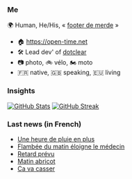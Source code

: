 ### Me

🌍 Human, He/His, « [footer de merde](https://open-time.net/post/2013/07/17/La-veritable-histoire-du-Footer-de-merde-) » 
* 🏠 https://open-time.net 
* 🛠️ Lead dev' of [dotclear](https://git.dotclear.org/dev/dotclear)
* 📷 photo, 🚲 vélo, 🏍️ moto 
* 🇫🇷 native, 🇬🇧 speaking, 🇪🇺 living

### Insights

[![GitHub Stats](https://github-readme-stats-sigma-five.vercel.app/api?username=franck-paul)](https://github.com/franck-paul)
[![GitHub Streak](https://github-readme-streak-stats.herokuapp.com?user=franck-paul)](https://git.io/streak-stats)

### Last news (in French)

<!-- BLOG-POST-LIST:START -->
- [Une heure de pluie en plus](https://open-time.net/post/2023/10/29/Une-heure-de-pluie-en-plus)
- [Flambée du matin éloigne le médecin](https://open-time.net/post/2023/10/28/Flambee-du-matin-eloigne-le-medecin)
- [Retard prévu](https://open-time.net/post/2023/10/27/Retard-prevu)
- [Matin abricot](https://open-time.net/post/2023/10/26/Matin-abricot)
- [Ca va casser](https://open-time.net/post/2023/10/25/Ca-va-casser)
<!-- BLOG-POST-LIST:END -->
